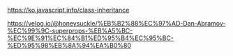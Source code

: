 https://ko.javascript.info/class-inheritance

https://velog.io/@honeysuckle/%EB%B2%88%EC%97%AD-Dan-Abramov-%EC%99%9C-superprops-%EB%A5%BC-%EC%9E%91%EC%84%B1%ED%95%B4%EC%95%BC-%ED%95%98%EB%8A%94%EA%B0%80